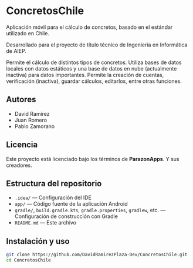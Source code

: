 # ConcretosChile

Aplicación móvil para el cálculo de concretos, basado en el estándar utilizado en Chile.

Desarrollado para el proyecto de título técnico de Ingeniería en Informática de AIEP.

Permite el cálculo de distintos tipos de concretos. Utiliza bases de datos locales con datos estáticos y una base de datos en nube (actualmente inactiva) para datos importantes.
Permite la creación de cuentas, verificación (inactiva), guardar cálculos, editarlos, entre otras funciones.

## Autores

- David Ramírez  
- Juan Romero  
- Pablo Zamorano

## Licencia

Este proyecto está licenciado bajo los términos de **ParazonApps**. Y sus creadores.

## Estructura del repositorio

- `.idea/` — Configuración del IDE  
- `app/` — Código fuente de la aplicación Android  
- `gradle/`, `build.gradle.kts`, `gradle.properties`, `gradlew`, etc. — Configuración de construcción con Gradle  
- `README.md` — Este archivo

## Instalación y uso

```bash
git clone https://github.com/DavidRamirezPlaza-Dev/ConcretosChile.git
cd ConcretosChile

